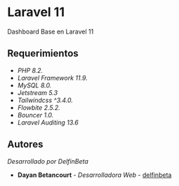 # Laravel 11

Dashboard Base en Laravel 11

## Requerimientos

* _PHP 8.2._
* _Laravel Framework 11.9._
* _MySQL 8.0._
* _Jetstream 5.3_
* _Tailwindcss ^3.4.0._
* _Flowbite 2.5.2._
* _Bouncer 1.0._
* _Laravel Auditing 13.6_

## Autores

_Desarrollado por DelfinBeta_

* **Dayan Betancourt** - *Desarrolladora Web* - [delfinbeta](https://github.com/delfinbeta)
